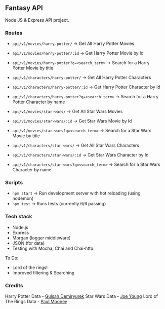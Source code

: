 ## Fantasy API

Node JS & Express API project.

### Routes

- `api/v1/movies/harry-potter/` -> Get All Harry Potter Movies
- `api/v1/movies/harry-potter/:id` -> Get Harry Potter Movie by Id
- `api/v1/movies/harry-potter?q=<search_term>` -> Search for a Harry Potter Movie by title

- `api/v1/characters/harry-potter/` -> Get All Harry Potter Characters
- `api/v1/characters/harry-potter/:id` -> Get Harry Potter Character by Id
- `api/v1/characters/harry-potter?q=<search_term>` -> Search for a Harry Potter Character by name

- `api/v1/movies/star-wars/` -> Get All Star Wars Movies
- `api/v1/movies/star-wars/:id` -> Get Star Wars Movie by Id
- `api/v1/movies/star-wars?q=<search_term>` -> Search for a Star Wars Movie by title

- `api/v1/characters/star-wars/` -> Get All Star Wars Characters
- `api/v1/characters/star-wars/:id` -> Get Star Wars Character by Id
- `api/v1/characters/star-wars?q=<search_term>` -> Search for a Star Wars Character by name

### Scripts

- `npm start` -> Run development server with hot reloading (using nodemon)
- `npm test` -> Runs tests (currently 6/6 passing)

### Tech stack

- Node.js
- Express
- Morgan (logger middleware)
- JSON (for data)
- Testing with Mocha, Chai and Chai-http

To Do:

- Lord of the rings!
- Improved filtering & Searching

### Credits

Harry Potter Data - [Gulsah Demiryurek](https://www.kaggle.com/gulsahdemiryurek/harry-potter-dataset)
Star Wars Data - [Joe Young](https://www.kaggle.com/jsphyg/star-wars)
Lord of The Rings Data - [Paul Mooney](https://www.kaggle.com/paultimothymooney/lord-of-the-rings-data)
